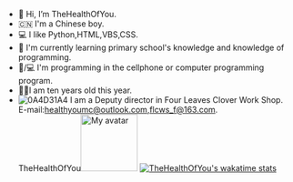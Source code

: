 - 👋 Hi, I’m TheHealthOfYou.
- 🇨🇳 I'm a Chinese boy.
- 💻 I like Python,HTML,VBS,CSS.
- 🌱 I'm currently learning primary school's knowledge and knowledge of programming.
- 📱/💻 I'm programming in the cellphone or computer programming program.
- 👦🏻I am ten years old this year.
- ![0A4D31A4](https://user-images.githubusercontent.com/103227656/184528741-aaa8d0d2-2710-490f-a690-2ed85f999e01.png)
I am a Deputy director in Four Leaves Clover Work Shop.<br/>
E-mail:healthyoumc@outlook.com,flcws_f@163.com.<br/>
TheHealthOfYou<img alt="My avatar" src="https://avatars.githubusercontent.com/u/103227656?v=4" width=100 heght=100/>
[![TheHealthOfYou's wakatime stats](https://github-readme-stats.vercel.app/api?username=TheHealthOfYou)](https://github.com/anuraghazra/github-readme-stats)
<!---
TheHealthOfYou/TheHealthOfYou is a ✨ special ✨ repository because its `README.md` (this file) appears on your GitHub profile.
You can click the Preview link to take a look at your changes.
--->
